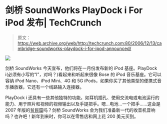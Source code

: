 # 剑桥 SoundWorks PlayDock i For iPod 发布| TechCrunch

> 原文：<https://web.archive.org/web/http://techcrunch.com:80/2006/12/13/cambridge-soundworks-playdock-i-for-ipod-announced/>

![](img/fea9c1b67d16d3471bdad24280c2fc43.png)

剑桥 SoundWorks 今天宣布，他们将在一月份发布新的 iPod 基座。PlayDock i(必须有小写的“I”，对吗？)看起来和听起来很像 Bose 的 iPod 音乐基座。它可以容纳 iPod Nano、iPod Mini、4G 和 5G iPods，如果你买了其他类型的便携式音乐播放器，它还有一个线路输入连接器。

PlayDock i 还具有一些其他独特的功能，如耳机插孔、使用交流电或电池运行的能力、用于照片和视频的视频输出以及手提把手。嗯…电池…一个把手……这会是 2007 年版的[贫民窟](https://web.archive.org/web/20151002015655/http://en.wikipedia.org/wiki/Ghettoblaster)吗？剑桥 SoundWorks 会为我们准备新一代的收音机音响吗？也许吧！新年到来时，你可以在零售店和网上花 200 美元买到。